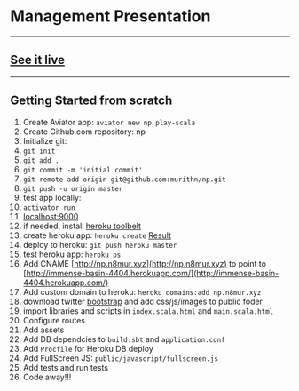 Management Presentation
=======================

-------------
## [See it live](http://np.n8mur.xyz)

-------------
## Getting Started from scratch


1. Create Aviator app: `aviator new np play-scala`
2. Create Github.com repository: np
3. Initialize git:
  1. `git init`
  2. `git add .`
  3. `git commit -m 'initial commit'`
  4. `git remote add origin git@github.com:murithn/np.git`
  5. `git push -u origin master`
4. test app locally:
  1. `activator run`
  2. [localhost:9000](http://localhost:9000/)
5. if needed, install [heroku toolbelt](https://toolbelt.heroku.com)
6. create heroku app: `heroku create` [Result](http://immense-basin-4404.herokuapp.com/)
7. deploy to heroku: `git push heroku master`
8. test heroku app: `heroku ps`
9. Add CNAME [http://np.n8mur.xyz](http://np.n8mur.xyz) to point to [http://immense-basin-4404.herokuapp.com/](http://immense-basin-4404.herokuapp.com/)
10. Add custom domain to heroku: `heroku domains:add np.n8mur.xyz`
11. download twitter [bootstrap](http://getbootstrap.com) and add css/js/images to public foder
12. import libraries and scripts in `index.scala.html` and `main.scala.html`
13. Configure routes
14. Add assets
15. Add DB dependcies to `build.sbt` and `application.conf`
16. Add `Procfile` for Heroku DB deploy
17. Add FullScreen JS: `public/javascript/fullscreen.js`
18. Add tests and run tests
19. Code away!!!